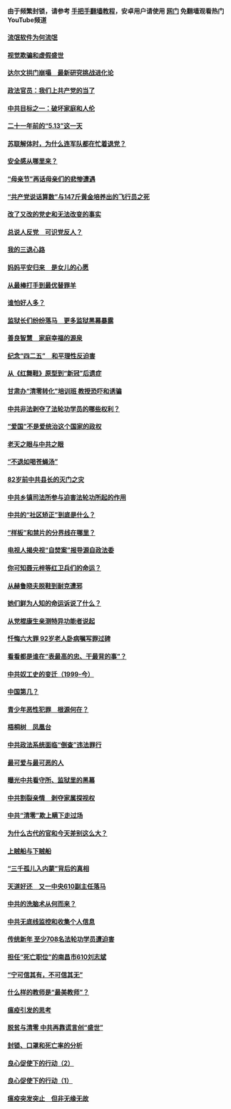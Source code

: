 #### 由于频繁封锁，请参考 [手把手翻墙教程](https://github.com/gfw-breaker/guides/wiki/)，安卓用户请使用 [网门](https://github.com/gfw-breaker/nogfw/blob/master/dl.md?t=06032100) 免翻墙观看热门YouTube频道 

#### [流氓软件为何流氓](../pages/19/426531.md?t=06032100) 

#### [视觉欺骗和虚假盛世](../pages/19/426443.md?t=06032100) 

#### [达尔文拱门崩塌　最新研究挑战进化论](../pages/19/426009.md?t=06032100) 

#### [政法官员：我们上共产党的当了](../pages/19/425351.md?t=06032100) 

#### [中共目标之一：破坏家庭和人伦](../pages/19/424454.md?t=06032100) 

#### [二十一年前的“5.13”这一天](../pages/19/424814.md?t=06032100) 

#### [苏联解体时，为什么连军队都在忙着退党？](../pages/19/424335.md?t=06032100) 

#### [安全感从哪里来？](../pages/19/424336.md?t=06032100) 

#### [“母亲节”再话母亲们的悲惨遭遇](../pages/19/424234.md?t=06032100) 

#### [“共产党说话算数”与147斤黄金培养出的飞行员之死](../pages/19/424115.md?t=06032100) 

#### [改了又改的党史和无法改变的事实](../pages/19/424037.md?t=06032100) 

#### [总说人反党　可识党反人？](../pages/19/423820.md?t=06032100) 

#### [我的三退心路](../pages/19/423876.md?t=06032100) 

#### [妈妈平安归来　是女儿的心愿](../pages/19/423947.md?t=06032100) 

#### [从最棒打手到最优替罪羊](../pages/19/423819.md?t=06032100) 

#### [谁怕好人多？](../pages/19/423774.md?t=06032100) 

#### [监狱长们纷纷落马　更多监狱黑幕暴露](../pages/19/423787.md?t=06032100) 

#### [善良智慧　家庭幸福的源泉](../pages/19/423632.md?t=06032100) 

#### [纪念“四二五”　和平理性反迫害](../pages/19/423660.md?t=06032100) 

#### [从《红舞鞋》原型到“新冠”后遗症](../pages/19/423509.md?t=06032100) 

#### [甘肃办“清零转化”培训班 教授恐吓和诱骗](../pages/19/423498.md?t=06032100) 

#### [中共非法剥夺了法轮功学员的哪些权利？](../pages/19/423392.md?t=06032100) 

#### [“爱国”不是爱统治这个国家的政权](../pages/19/423029.md?t=06032100) 

#### [老天之眼与中共之眼](../pages/19/423378.md?t=06032100) 

#### [“不退如喝苍蝇汤”](../pages/19/423287.md?t=06032100) 

#### [82岁前中共县长的灭门之灾](../pages/19/423055.md?t=06032100) 

#### [中共乡镇司法所参与迫害法轮功所起的作用](../pages/19/423064.md?t=06032100) 

#### [中共的“社区矫正”到底是什么？](../pages/19/422870.md?t=06032100) 

#### [“样板”和禁片的分界线在哪里？](../pages/19/422704.md?t=06032100) 

#### [电视人揭央视“自焚案”报导源自政法委](../pages/19/422770.md?t=06032100) 

#### [你可知聂元梓等红卫兵们的命运？](../pages/19/422848.md?t=06032100) 

#### [从赫鲁晓夫脱鞋到耐克遭邪](../pages/19/422826.md?t=06032100) 

#### [她们鲜为人知的命运诉说了什么？](../pages/19/422754.md?t=06032100) 

#### [从党棍康生亲测特异功能者说起](../pages/19/422657.md?t=06032100) 

#### [忏悔六大罪 92岁老人卧病嘱写罪过碑](../pages/19/422750.md?t=06032100) 

#### [看看都是谁在“表最高的忠、干最背的事”？](../pages/19/422703.md?t=06032100) 

#### [中共奴工史的变迁（1999-今）](../pages/19/422656.md?t=06032100) 

#### [中国第几？](../pages/19/422496.md?t=06032100) 

#### [青少年恶性犯罪　根源何在？](../pages/19/422449.md?t=06032100) 

#### [梧桐树　凤凰台](../pages/19/422442.md?t=06032100) 

#### [中共政法系统面临“倒查”违法罪行](../pages/19/422497.md?t=06032100) 

#### [最可爱与最可恶的人](../pages/19/422448.md?t=06032100) 

#### [曝光中共看守所、监狱里的黑幕](../pages/19/422390.md?t=06032100) 

#### [中共割裂亲情　剥夺家属探视权](../pages/19/422364.md?t=06032100) 

#### [中共“清零”欺上瞒下走过场](../pages/19/422306.md?t=06032100) 

#### [为什么古代的官和今天差别这么大？](../pages/19/422228.md?t=06032100) 

#### [上贼船与下贼船](../pages/19/422276.md?t=06032100) 

#### [“三千孤儿入内蒙”背后的真相](../pages/19/422229.md?t=06032100) 

#### [天道好还　又一中央610副主任落马](../pages/19/422155.md?t=06032100) 

#### [中共的洗脑术从何而来？](../pages/19/422154.md?t=06032100) 

#### [中共无底线监控和收集个人信息](../pages/19/422039.md?t=06032100) 

#### [传统新年 至少708名法轮功学员遭迫害](../pages/19/421946.md?t=06032100) 

#### [担任“死亡职位”的南昌市610刘志斌](../pages/19/421957.md?t=06032100) 

#### [“宁可信其有，不可信其无”](../pages/19/421691.md?t=06032100) 

#### [什么样的教师是“最美教师”？](../pages/19/421755.md?t=06032100) 

#### [瘟疫引发的思考](../pages/19/421594.md?t=06032100) 

#### [脱贫与清零 中共再靠谎言创“盛世”](../pages/19/421590.md?t=06032100) 

#### [封锁、口罩和死亡率的分析](../pages/19/421495.md?t=06032100) 

#### [良心促使下的行动（2）](../pages/19/421361.md?t=06032100) 

#### [良心促使下的行动（1）](../pages/19/421302.md?t=06032100) 

#### [瘟疫突发突止　但非无缘无故](../pages/19/421281.md?t=06032100) 

